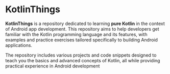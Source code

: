 # KotlinThings

**KotlinThings** is a repository dedicated to learning **pure Kotlin** in the context of Android app development. This repository aims to help developers get familiar with the Kotlin programming language and its features, with examples and practice exercises tailored specifically to building Android applications.

The repository includes various projects and code snippets designed to teach you the basics and advanced concepts of Kotlin, all while providing practical experience in Android development
